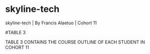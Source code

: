 # skyline-tech
skyline-tech | By Francis Alaetuo | Cohort 11


#TABLE 3

TABLE 3 CONTAINS THE COURSE OUTLINE OF EACH STUDENT IN COHORT 11
